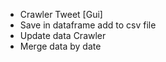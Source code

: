 - Crawler Tweet [Gui]
- Save in dataframe add to csv file
- Update data Crawler
- Merge data by date
